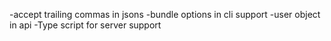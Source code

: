 -accept trailing commas in jsons
-bundle options in cli support
-user object in api
-Type script for server support
